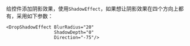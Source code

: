 给控件添加阴影效果，使用`ShadowEffect`，如果想让阴影效果在四个方向上都有，采用如下参数：

```xaml
<DropShadowEffect BlurRadius="20" 
                  ShadowDepth="0"
                  Direction="-75"/>

```

